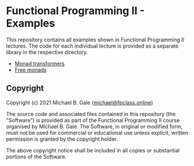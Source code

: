 # Functional Programming II - Examples

This repository contains all examples shown in Functional Programming II lectures. The code for each individual lecture is provided as a separate library in the respective directory.

- [Monad transformers](https://github.com/fpclass/fp2-lectures/tree/master/monad-transformers)
- [Free monads](https://github.com/fpclass/fp2-lectures/tree/master/free-monads)

## Copyright

Copyright (c) 2021 Michael B. Gale (michael@fpclass.online)

The source code and associated files contained in this repository (the "Software") is provided as part of the Functional Programming II course organised by Michael B. Gale. The Software, in original or modified form, must not be used for commercial or educational use unless explicit, written permission is granted by the copyright holder.

The above copyright notice shall be included in all copies or substantial portions of the Software.
